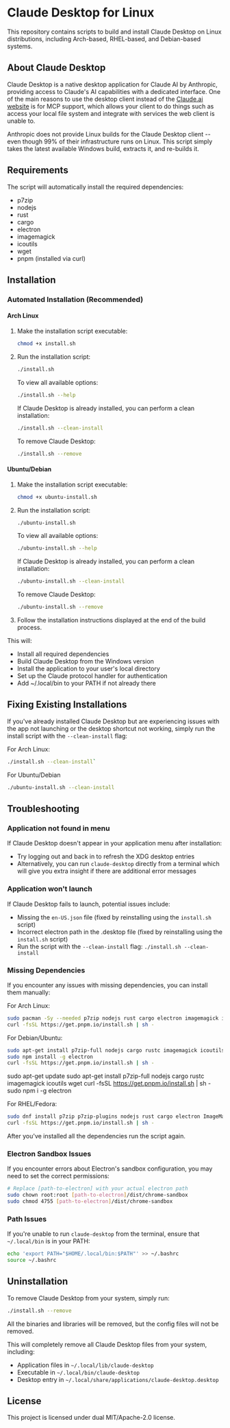 # Claude Desktop for Linux

This repository contains scripts to build and install Claude Desktop on Linux distributions, including Arch-based, RHEL-based, and Debian-based systems.

## About Claude Desktop

Claude Desktop is a native desktop application for Claude AI by Anthropic, providing access to Claude's AI capabilities with a dedicated interface. One of the main reasons to use the desktop client instead of the [Claude.ai website](https://claude.ai) is for MCP support, which allows your client to do things such as access your local file system and integrate with services the web client is unable to.

Anthropic does not provide Linux builds for the Claude Desktop client -- even though 99% of their infrastructure runs on Linux. This script simply takes the latest available Windows build, extracts it, and re-builds it.

## Requirements

The script will automatically install the required dependencies:

- p7zip
- nodejs
- rust
- cargo
- electron
- imagemagick
- icoutils
- wget
- pnpm (installed via curl)

## Installation

### Automated Installation (Recommended)

#### Arch Linux

1. Make the installation script executable:

   ```bash
   chmod +x install.sh
   ```

2. Run the installation script:

   ```bash
   ./install.sh
   ```

   To view all available options:

   ```bash
   ./install.sh --help
   ```

   If Claude Desktop is already installed, you can perform a clean installation:

   ```bash
   ./install.sh --clean-install
   ```

   To remove Claude Desktop:

   ```bash
   ./install.sh --remove
   ```

#### Ubuntu/Debian

1. Make the installation script executable:

   ```bash
   chmod +x ubuntu-install.sh
   ```

2. Run the installation script:

   ```bash
   ./ubuntu-install.sh
   ```

   To view all available options:

   ```bash
   ./ubuntu-install.sh --help
   ```

   If Claude Desktop is already installed, you can perform a clean installation:

   ```bash
   ./ubuntu-install.sh --clean-install
   ```

   To remove Claude Desktop:

   ```bash
   ./ubuntu-install.sh --remove
   ```

3. Follow the installation instructions displayed at the end of the build process.

This will:

- Install all required dependencies
- Build Claude Desktop from the Windows version
- Install the application to your user's local directory
- Set up the Claude protocol handler for authentication
- Add ~/.local/bin to your PATH if not already there

## Fixing Existing Installations

If you've already installed Claude Desktop but are experiencing issues with the app not launching or the desktop shortcut not working, simply run the install script with the `--clean-install` flag:

For Arch Linux:

```bash
./install.sh --clean-install`
```

For Ubuntu/Debian

```bash
./ubuntu-install.sh --clean-install
```

## Troubleshooting

### Application not found in menu

If Claude Desktop doesn't appear in your application menu after installation:

- Try logging out and back in to refresh the XDG desktop entries
- Alternatively, you can run `claude-desktop` directly from a terminal which will give you extra insight if there are additional error messages

### Application won't launch

If Claude Desktop fails to launch, potential issues include:

- Missing the `en-US.json` file (fixed by reinstalling using the `install.sh` script)
- Incorrect electron path in the .desktop file (fixed by reinstalling using the `install.sh` script)
- Run the script with the `--clean-install` flag: `./install.sh --clean-install`

### Missing Dependencies

If you encounter any issues with missing dependencies, you can install them manually:

For Arch Linux:

```bash
sudo pacman -Sy --needed p7zip nodejs rust cargo electron imagemagick icoutils wget
curl -fsSL https://get.pnpm.io/install.sh | sh -
```

For Debian/Ubuntu:
```bash
sudo apt-get install p7zip-full nodejs cargo rustc imagemagick icoutils
sudo npm install -g electron
curl -fsSL https://get.pnpm.io/install.sh | sh -
```
sudo apt-get update
sudo apt-get install p7zip-full nodejs cargo rustc imagemagick icoutils wget
curl -fsSL https://get.pnpm.io/install.sh | sh -
sudo npm i -g electron

For RHEL/Fedora:

```bash
sudo dnf install p7zip p7zip-plugins nodejs rust cargo electron ImageMagick icoutils
curl -fsSL https://get.pnpm.io/install.sh | sh -
````

After you've installed all the dependencies run the script again.

### Electron Sandbox Issues

If you encounter errors about Electron's sandbox configuration, you may need to set the correct permissions:

```bash
# Replace [path-to-electron] with your actual electron path
sudo chown root:root [path-to-electron]/dist/chrome-sandbox
sudo chmod 4755 [path-to-electron]/dist/chrome-sandbox
```

### Path Issues

If you're unable to run `claude-desktop` from the terminal, ensure that `~/.local/bin` is in your PATH:

```bash
echo 'export PATH="$HOME/.local/bin:$PATH"' >> ~/.bashrc
source ~/.bashrc
```

## Uninstallation

To remove Claude Desktop from your system, simply run:

```bash
./install.sh --remove
```

All the binaries and libraries will be removed, but the config files will not be removed.

This will completely remove all Claude Desktop files from your system, including:

- Application files in `~/.local/lib/claude-desktop`
- Executable in `~/.local/bin/claude-desktop`
- Desktop entry in `~/.local/share/applications/claude-desktop.desktop`

## License

This project is licensed under dual MIT/Apache-2.0 license.
